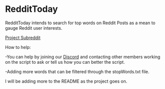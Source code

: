 # RedditToday
RedditToday intends to search for top words on Reddit Posts as a mean to gauge Reddit user interests.

[Project Subreddit](https://reddit.com/r/RedditToday)

How to help:

-You can help by joining our [Discord](https://discord.gg/42H3gsg) and contacting other members working on the script to ask or tell us how you can better the script.

-Adding more words that can be filtered through the stopWords.txt file.

I will be adding more to the README as the project goes on.
